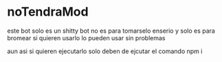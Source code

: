 # noTendraMod
este bot solo es un shitty bot no es para tomarselo enserio y solo es para bromear si quieren usarlo lo pueden usar sin problemas

aun asi si quieren ejecutarlo solo deben de ejcutar el comando npm i 
